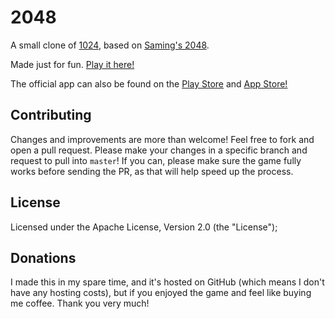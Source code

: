 # 2048

A small clone of [1024](https://play.google.com/store/apps/details?id=com.veewo.a1024), based on [Saming's 2048](http://saming.fr/p/2048/).

Made just for fun. [Play it here!](https://2048-sr-tech.vercel.app/)

The official app can also be found on the [Play Store]() and [App Store!]()

## Contributing
Changes and improvements are more than welcome! Feel free to fork and open a pull request. Please make your changes in a specific branch and request to pull into `master`! If you can, please make sure the game fully works before sending the PR, as that will help speed up the process.

## License
Licensed under the Apache License, Version 2.0 (the "License");

## Donations
I made this in my spare time, and it's hosted on GitHub (which means I don't have any hosting costs), but if you enjoyed the game and feel like buying me coffee. Thank you very much!
